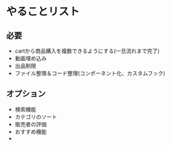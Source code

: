 # やることリスト

## 必要

- cartから商品購入を複数できるようにする(一旦流れまで完了)
- 動画埋め込み
- 出品制限
- ファイル整理＆コード整理(コンポーネント化、カスタムフック)

## オプション

- 検索機能
- カテゴリのソート
- 販売者の評価
- おすすめ機能
-
